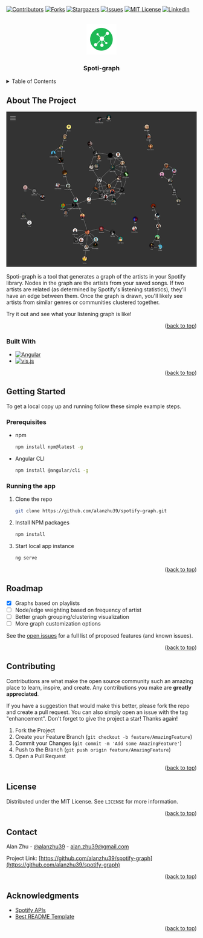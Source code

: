 <!-- Improved compatibility of back to top link: See: https://github.com/othneildrew/Best-README-Template/pull/73 -->

<a name="readme-top"></a>

<!--
*** Thanks for checking out the Best-README-Template. If you have a suggestion
*** that would make this better, please fork the repo and create a pull request
*** or simply open an issue with the tag "enhancement".
*** Don't forget to give the project a star!
*** Thanks again! Now go create something AMAZING! :D
-->

<!-- PROJECT SHIELDS -->
<!--
*** I'm using markdown "reference style" links for readability.
*** Reference links are enclosed in brackets [ ] instead of parentheses ( ).
*** See the bottom of this document for the declaration of the reference variables
*** for contributors-url, forks-url, etc. This is an optional, concise syntax you may use.
*** https://www.markdownguide.org/basic-syntax/#reference-style-links
-->

[![Contributors][contributors-shield]][contributors-url]
[![Forks][forks-shield]][forks-url]
[![Stargazers][stars-shield]][stars-url]
[![Issues][issues-shield]][issues-url]
[![MIT License][license-shield]][license-url]
[![LinkedIn][linkedin-shield]][linkedin-url]

<!-- PROJECT LOGO -->
<br />
<div align="center">
  <a href="https://github.com/alanzhu39/spotify-graph">
    <img src="images/logo.svg" alt="Logo" width="80" height="80">
  </a>

  <h3 align="center">Spoti-graph</h3>
</div>

<!-- TABLE OF CONTENTS -->
<details>
  <summary>Table of Contents</summary>
  <ol>
    <li>
      <a href="#about-the-project">About The Project</a>
      <ul>
        <li><a href="#built-with">Built With</a></li>
      </ul>
    </li>
    <li>
      <a href="#getting-started">Getting Started</a>
      <ul>
        <li><a href="#prerequisites">Prerequisites</a></li>
        <li><a href="#installation">Installation</a></li>
      </ul>
    </li>
    <li><a href="#roadmap">Roadmap</a></li>
    <li><a href="#contributing">Contributing</a></li>
    <li><a href="#license">License</a></li>
    <li><a href="#contact">Contact</a></li>
    <li><a href="#acknowledgments">Acknowledgments</a></li>
  </ol>
</details>

<!-- ABOUT THE PROJECT -->

## About The Project

[![Spoti-graph Screen Shot][product-screenshot]](https://spoti-graph-d4441.web.app/)

Spoti-graph is a tool that generates a graph of the artists in your Spotify library.
Nodes in the graph are the artists from your saved songs.
If two artists are related (as determined by Spotify's listening statistics), they'll have an edge between them.
Once the graph is drawn, you'll likely see artists from similar genres or communities clustered together.

Try it out and see what your listening graph is like!

<p align="right">(<a href="#readme-top">back to top</a>)</p>

### Built With

- [![Angular][angular.io]][angular-url]
- [![vis.js][visjs]][visjs-url]

<p align="right">(<a href="#readme-top">back to top</a>)</p>

<!-- GETTING STARTED -->

## Getting Started

To get a local copy up and running follow these simple example steps.

### Prerequisites

- npm

  ```sh
  npm install npm@latest -g
  ```

- Angular CLI
  ```sh
  npm install @angular/cli -g
  ```

### Running the app

1. Clone the repo
   ```sh
   git clone https://github.com/alanzhu39/spotify-graph.git
   ```
2. Install NPM packages
   ```sh
   npm install
   ```
3. Start local app instance
   ```sh
   ng serve
   ```

<p align="right">(<a href="#readme-top">back to top</a>)</p>

<!-- ROADMAP -->

## Roadmap

- [x] Graphs based on playlists
- [ ] Node/edge weighting based on frequency of artist
- [ ] Better graph grouping/clustering visualization
- [ ] More graph customization options

See the [open issues](https://github.com/alanzhu39/spotify-graph/issues) for a full list of proposed features (and known issues).

<p align="right">(<a href="#readme-top">back to top</a>)</p>

<!-- CONTRIBUTING -->

## Contributing

Contributions are what make the open source community such an amazing place to learn, inspire, and create. Any contributions you make are **greatly appreciated**.

If you have a suggestion that would make this better, please fork the repo and create a pull request. You can also simply open an issue with the tag "enhancement".
Don't forget to give the project a star! Thanks again!

1. Fork the Project
2. Create your Feature Branch (`git checkout -b feature/AmazingFeature`)
3. Commit your Changes (`git commit -m 'Add some AmazingFeature'`)
4. Push to the Branch (`git push origin feature/AmazingFeature`)
5. Open a Pull Request

<p align="right">(<a href="#readme-top">back to top</a>)</p>

<!-- LICENSE -->

## License

Distributed under the MIT License. See `LICENSE` for more information.

<p align="right">(<a href="#readme-top">back to top</a>)</p>

<!-- CONTACT -->

## Contact

Alan Zhu - [@alanzhu39](https://twitter.com/alanzhu39) - alan.zhu39@gmail.com

Project Link: [https://github.com/alanzhu39/spotify-graph](https://github.com/alanzhu39/spotify-graph)

<p align="right">(<a href="#readme-top">back to top</a>)</p>

<!-- ACKNOWLEDGMENTS -->

## Acknowledgments

- [Spotify APIs](https://developer.spotify.com/)
- [Best README Template](https://github.com/othneildrew/Best-README-Template)

<p align="right">(<a href="#readme-top">back to top</a>)</p>

<!-- MARKDOWN LINKS & IMAGES -->
<!-- https://www.markdownguide.org/basic-syntax/#reference-style-links -->

[contributors-shield]: https://img.shields.io/github/contributors/alanzhu39/spotify-graph.svg?style=for-the-badge
[contributors-url]: https://github.com/alanzhu39/spotify-graph/graphs/contributors
[forks-shield]: https://img.shields.io/github/forks/alanzhu39/spotify-graph.svg?style=for-the-badge
[forks-url]: https://github.com/alanzhu39/spotify-graph/network/members
[stars-shield]: https://img.shields.io/github/stars/alanzhu39/spotify-graph.svg?style=for-the-badge
[stars-url]: https://github.com/alanzhu39/spotify-graph/stargazers
[issues-shield]: https://img.shields.io/github/issues/alanzhu39/spotify-graph.svg?style=for-the-badge
[issues-url]: https://github.com/alanzhu39/spotify-graph/issues
[license-shield]: https://img.shields.io/github/license/alanzhu39/spotify-graph.svg?style=for-the-badge
[license-url]: https://github.com/alanzhu39/spotify-graph/blob/master/LICENSE
[linkedin-shield]: https://img.shields.io/badge/-LinkedIn-black.svg?style=for-the-badge&logo=linkedin&colorB=555
[linkedin-url]: https://linkedin.com/in/alan-z-55b308138
[product-screenshot]: images/screenshot.png
[next.js]: https://img.shields.io/badge/next.js-000000?style=for-the-badge&logo=nextdotjs&logoColor=white
[angular.io]: https://img.shields.io/badge/Angular-DD0031?style=for-the-badge&logo=angular&logoColor=white
[angular-url]: https://angular.io/
[visjs]: https://img.shields.io/badge/vis.js-%23000000.svg?style=for-the-badge
[visjs-url]: https://visjs.org/
